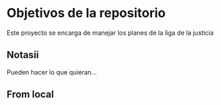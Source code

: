 # Objetivos de la repositorio

Este proyecto se encarga de manejar los planes de la liga de la justicia


## Notasii
Pueden hacer lo que quieran...

## From local
